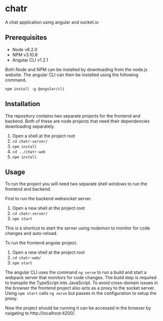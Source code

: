 # chatr
A chat application using angular and socket.io

## Prerequisites
* Node v8.2.0
* NPM v3.10.8
* Angular CLI v1.2.1

Both Node and NPM can be installed by downloading from the node.js website. The angular CLI can then be installed using the following command.

```
npm install -g @angular/cli
```

## Installation
The repository contains two separate projects for the frontend and backend. Both of these are node projects that need their dependencies downloading separately.

1. Open a shell at the project root
2. `cd chatr-server/`
3. `npm install`
4. `cd ../chatr-web`
5. `npm install`

## Usage
To run the project you will need two separate shell windows to run the frontend and backend.

First to run the backend websocket server.
1. Open a new shell at the project root
2. `cd chatr-server/`
3. `npm start`

This is a shortcut to start the server using nodemon to monitor for code changes and auto-reload.

To run the frontend angular project.
1. Open a new shell at the project root
2. `cd chatr-web/`
3. `npm start`

The angular CLI uses the command `ng serve` to run a build and start a webpack server that monitors for code changes. The build step is required to transpile the TypeScript into JavaScript. To avoid cross-domain issues in the browser the frontend project also acts as a proxy to the socket server. Using `npm start` calls `ng serve` but passes in the configuration to setup the proxy.

Now the project should be running it can be accessed in the browser by naigating to http://localhost:4200/.
